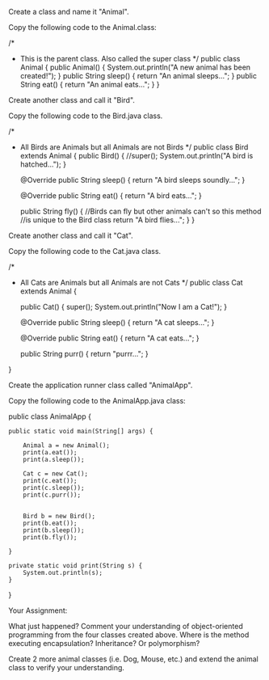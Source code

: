 Create a class and name it "Animal".

Copy the following code to the Animal.class:

/*
 * This is the parent class. Also called the super class
 */
public class Animal {
   public Animal() {
      System.out.println("A new animal has been created!");
   }
   public String sleep() {
      return "An animal sleeps...";
   }
   public String eat() {
      return "An animal eats...";
   }
}

 

Create another class and call it "Bird".

Copy the following code to the Bird.java class.

/*
 * All Birds are Animals but all Animals are not Birds
 */
public class Bird extends Animal {
    public Bird() {
        //super();
        System.out.println("A bird is hatched...");
    }


    @Override
    public String sleep() {
        return "A bird sleeps soundly...";
    }

    @Override
    public String eat() {
        return "A bird eats...";
    }


    public String fly() {
        //Birds can fly but other animals can't so this method
        //is unique to the Bird class
        return "A bird flies...";
    }
}
 

 

Create another class and call it "Cat".

Copy the following code to the Cat.java class.

/*
 * All Cats are Animals but all Animals are not Cats
 */
public class Cat extends Animal {

    public Cat() {
        super();
        System.out.println("Now I am a Cat!");
    }

    @Override
    public String sleep() {
        return "A cat sleeps...";
    }

    @Override
    public String eat() {
        return "A cat eats...";
    }

    public String purr() {
        return "purrr...";
    }

}

 

Create the application runner class called "AnimalApp".

Copy the following code to the AnimalApp.java class:


public class AnimalApp {

    public static void main(String[] args) {

        Animal a = new Animal();
        print(a.eat());
        print(a.sleep());

        Cat c = new Cat();
        print(c.eat());
        print(c.sleep());
        print(c.purr());


        Bird b = new Bird();
        print(b.eat());
        print(b.sleep());
        print(b.fly());

    }

    private static void print(String s) {
        System.out.println(s);
    }
}

 

Your Assignment:

What just happened? Comment your understanding of object-oriented programming from the four classes created above. Where is the method executing encapsulation? Inheritance? Or polymorphism?

Create 2 more animal classes (i.e. Dog, Mouse, etc.) and extend the animal class to verify your understanding.